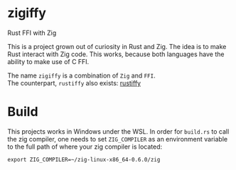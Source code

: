 # zigiffy
Rust FFI with Zig

This is a project grown out of curiosity in Rust and Zig. The idea is to make Rust interact with Zig code.
This works, because both languages have the ability to make use of C FFI.

The name `zigiffy` is a combination of `Zig` and `FFI`.
<br>
The counterpart, `rustiffy` also exists: [rustiffy](https://github.com/DutchGhost/rustiffy)

# Build
This projects works in Windows under the WSL.
In order for `build.rs` to call the zig compiler, one needs to set `ZIG_COMPILER` as an environment variable to the full path of where your zig compiler is located:
```
export ZIG_COMPILER=~/zig-linux-x86_64-0.6.0/zig
```
